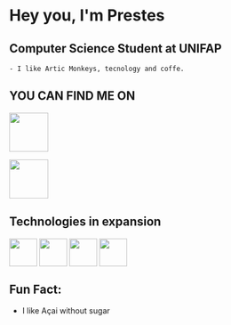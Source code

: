 # **Hey you, I'm Prestes**

 ## **Computer Science Student at UNIFAP**
    - I like Artic Monkeys, tecnology and coffe.

## **YOU CAN FIND ME ON**


[<img align="center"  width="70rem" src="https://icons-for-free.com/iconfiles/png/512/linkedin+logo+logo+website+icon-1320190502911715717.png"/>](https://www.linkedin.com/in/breno-prestes-0543591b8/)

[<img align="center" width= "70rem" src="https://image.flaticon.com/icons/png/512/281/281752.png"/>](mailto:bcaua205@gmail.com)


## **Technologies in expansion**
<img align="center" width="50rem" display="flex" src="https://img-premium.flaticon.com/png/128/3524/premium/3524369.png?token=exp=1624416366~hmac=566df84998a13a8cf632f5dfc267a81f"/>
<img align="center" width="50rem" display="flex" src="https://image.flaticon.com/icons/png/128/136/136448.png"/>
<img align="center" width="50rem" display="flex" src="https://image.flaticon.com/icons/png/128/29/29104.png"/>
<img align="center" width="50rem" display="flex" src="https://image.flaticon.com/icons/png/128/29/29600.png"/>

## **Fun Fact:**
   - I like Açai without sugar
